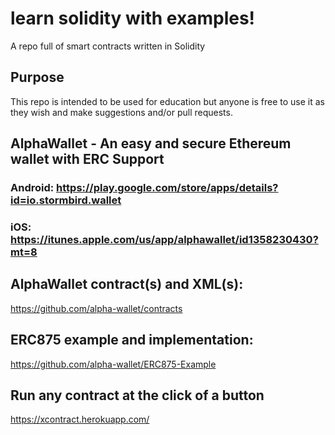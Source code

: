 # learn solidity with examples!
A repo full of smart contracts written in Solidity

## Purpose
This repo is intended to be used for education but anyone is free to use it as they wish and make suggestions and/or pull requests.

## AlphaWallet - An easy and secure Ethereum wallet with ERC Support
### Android: https://play.google.com/store/apps/details?id=io.stormbird.wallet
### iOS: https://itunes.apple.com/us/app/alphawallet/id1358230430?mt=8

## AlphaWallet contract(s) and XML(s):
https://github.com/alpha-wallet/contracts

## ERC875 example and implementation:
https://github.com/alpha-wallet/ERC875-Example

## Run any contract at the click of a button
https://xcontract.herokuapp.com/
